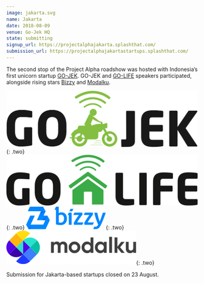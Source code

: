```yaml
---
image: jakarta.svg
name: Jakarta
date: 2018-08-09
venue: Go-Jek HQ
state: submitting
signup_url: https://projectalphajakarta.splashthat.com/
submission_url: https://projectalphajakartastartups.splashthat.com/
---
```


The second stop of the Project Alpha roadshow was hosted with Indonesia’s first unicorn startup [GO-JEK](https://www.go-jek.com/). GO-JEK and [GO-LIFE](https://www.go-jek.com/go-life/) speakers participated, alongside rising stars [Bizzy](https://www.bizzy.co.id/) and [Modalku](https://modalku.co.id/).

[![GoJek](/assets/wordmark-gojek.svg)](https://www.go-jek.com/){: .two}
[![GoLife](/assets/wordmark-golife.svg)](https://www.go-jek.com/go-life/){: .two}
[![Bizzy](/assets/wordmark-bizzi.svg)](https://www.bizzy.co.id/){: .two}
[![Modalku](/assets/wordmark-modalku.svg)](https://modalku.co.id/){: .two}

Submission for Jakarta-based startups closed on 23 August.